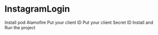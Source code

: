 # InstagramLogin


Install pod Alamofire
Put your client ID
Put your client Secret ID
Install and Run the project
